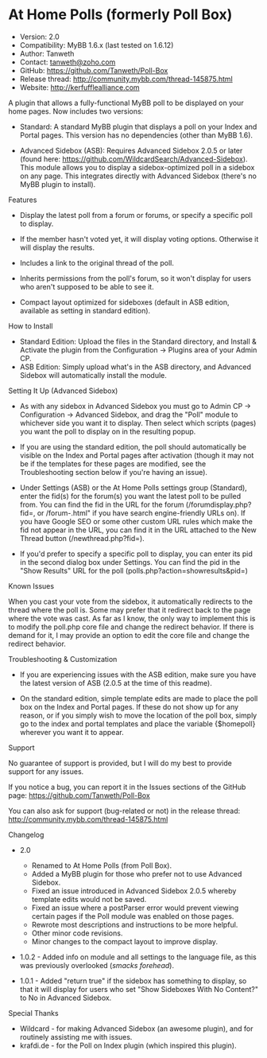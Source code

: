 At Home Polls (formerly Poll Box)
========

* Version: 2.0
* Compatibility: MyBB 1.6.x (last tested on 1.6.12)
* Author: Tanweth
* Contact: tanweth@zoho.com
* GitHub: https://github.com/Tanweth/Poll-Box
* Release thread: http://community.mybb.com/thread-145875.html
* Website: http://kerfufflealliance.com

A plugin that allows a fully-functional MyBB poll to be displayed on your home pages. Now includes two versions:

* Standard: A standard MyBB plugin that displays a poll on your Index and Portal pages. This version has no dependencies (other than MyBB 1.6).

* Advanced Sidebox (ASB): Requires Advanced Sidebox 2.0.5 or later (found here: https://github.com/WildcardSearch/Advanced-Sidebox). This module allows you to display a sidebox-optimized poll in a sidebox on any page. This integrates directly with Advanced Sidebox (there's no MyBB plugin to install).

Features

* Display the latest poll from a forum or forums, or specify a specific poll to display.

* If the member hasn't voted yet, it will display voting options. Otherwise it will display the results.

* Includes a link to the original thread of the poll.

* Inherits permissions from the poll's forum, so it won't display for users who aren't supposed to be able to see it.

* Compact layout optimized for sideboxes (default in ASB edition, available as setting in standard edition).

How to Install

* Standard Edition: Upload the files in the Standard directory, and Install & Activate the plugin from the Configuration -> Plugins area of your Admin CP.
* ASB Edition: Simply upload what's in the ASB directory, and Advanced Sidebox will automatically install the module.

Setting It Up (Advanced Sidebox)

* As with any sidebox in Advanced Sidebox you must go to Admin CP -> Configuration -> Advanced Sidebox, and drag the "Poll" module to whichever side you want it to display. Then select which scripts (pages) you want the poll to display on in the resulting popup.

* If you are using the standard edition, the poll should automatically be visible on the Index and Portal pages after activation (though it may not be if the templates for these pages are modified, see the Troubleshooting section below if you're having an issue).

* Under Settings (ASB) or the At Home Polls settings group (Standard), enter the fid(s) for the forum(s) you want the latest poll to be pulled from. You can find the fid in the URL for the forum (/forumdisplay.php?fid=<fid>, or /forum-<fid>.html" if you have search engine-friendly URLs on). If you have Google SEO or some other custom URL rules which make the fid not appear in the URL, you can find it in the URL attached to the New Thread button (/newthread.php?fid=<fid>).

* If you'd prefer to specify a specific poll to display, you can enter its pid in the second dialog box under Settings. You can find the pid in the "Show Results" URL for the poll (polls.php?action=showresults&pid=<pid>)

Known Issues

When you cast your vote from the sidebox, it automatically redirects to the thread where the poll is. Some may prefer that it redirect back to the page where the vote was cast. As far as I know, the only way to implement this is to modify the poll.php core file and change the redirect behavior. If there is demand for it, I may provide an option to edit the core file and change the redirect behavior.

Troubleshooting & Customization

* If you are experiencing issues with the ASB edition, make sure you have the latest version of ASB (2.0.5 at the time of this readme).

* On the standard edition, simple template edits are made to place the poll box on the Index and Portal pages. If these do not show up for any reason, or if you simply wish to move the location of the poll box, simply go to the index and portal templates and place the variable {$homepoll} wherever you want it to appear.

Support

No guarantee of support is provided, but I will do my best to provide support for any issues.

If you notice a bug, you can report it in the Issues sections of the GitHub page: https://github.com/Tanweth/Poll-Box

You can also ask for support (bug-related or not) in the release thread: http://community.mybb.com/thread-145875.html

Changelog

* 2.0
	* Renamed to At Home Polls (from Poll Box).
	* Added a MyBB plugin for those who prefer not to use Advanced Sidebox.
	* Fixed an issue introduced in Advanced Sidebox 2.0.5 whereby template edits would not be saved.
	* Fixed an issue where a postParser error would prevent viewing certain pages if the Poll module was enabled on those pages.
	* Rewrote most descriptions and instructions to be more helpful.
	* Other minor code revisions.
	* Minor changes to the compact layout to improve display.

* 1.0.2 - Added info on module and all settings to the language file, as this was previously overlooked (*smacks forehead*).

* 1.0.1 - Added "return true" if the sidebox has something to display, so that it will display for users who set "Show Sideboxes With No Content?" to No in Advanced Sidebox.

Special Thanks

* Wildcard - for making Advanced Sidebox (an awesome plugin), and for routinely assisting me with issues.
* krafdi.de - for the Poll on Index plugin (which inspired this plugin).
